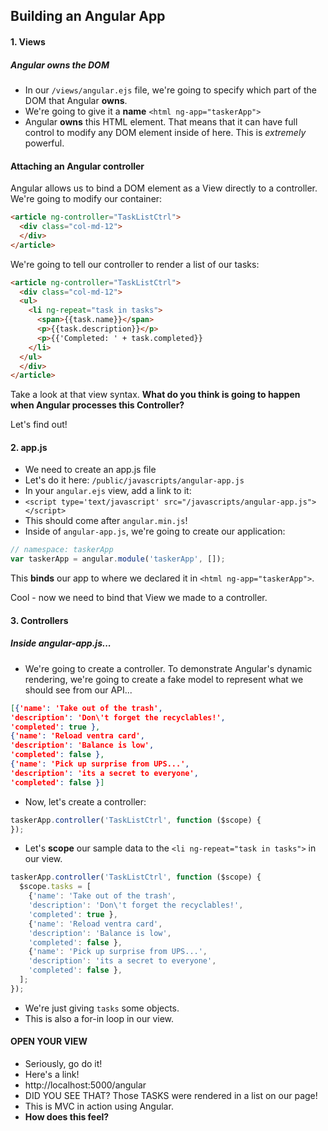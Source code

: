 ## Building an Angular App

#### 1. Views

##### Angular owns the DOM
- In our `/views/angular.ejs` file, we're going to specify which part of the DOM that Angular **owns**.
- We're going to give it a **name**
`<html ng-app="taskerApp">`
- Angular **owns** this HTML element. That means that it can have full control to modify any DOM element inside of here. This is *extremely* powerful.

#### Attaching an Angular controller
Angular allows us to bind a DOM element as a View directly to a controller. We're going to modify our container:

```html
<article ng-controller="TaskListCtrl">
  <div class="col-md-12">
  </div>
</article>
```

We're going to tell our controller to render a list of our tasks:

```html
<article ng-controller="TaskListCtrl">
  <div class="col-md-12">
  <ul>
    <li ng-repeat="task in tasks">
      <span>{{task.name}}</span>
      <p>{{task.description}}</p>
      <p>{{'Completed: ' + task.completed}}
    </li>
  </ul>
  </div>
</article>
```

Take a look at that view syntax. **What do you think is going to happen when Angular processes this Controller?**

Let's find out!

#### 2. app.js
- We need to create an app.js file
- Let's do it here: `/public/javascripts/angular-app.js`
- In your `angular.ejs` view, add a link to it:
- `<script type='text/javascript' src="/javascripts/angular-app.js"></script>`
- This should come after `angular.min.js`!
- Inside of `angular-app.js`, we're going to create our application:

```javascript
// namespace: taskerApp
var taskerApp = angular.module('taskerApp', []);
```

This **binds** our app to where we declared it in `<html ng-app="taskerApp">`.

Cool - now we need to bind that View we made to a controller.

#### 3. Controllers

##### Inside **angular-app.js**...
- We're going to create a controller. To demonstrate Angular's dynamic rendering, we're going to create a fake model to represent what we should see from our API...

```json
[{'name': 'Take out of the trash',
'description': 'Don\'t forget the recyclables!',
'completed': true },
{'name': 'Reload ventra card',
'description': 'Balance is low',
'completed': false },
{'name': 'Pick up surprise from UPS...',
'description': 'its a secret to everyone',
'completed': false }]
```

- Now, let's create a controller:

```javascript
taskerApp.controller('TaskListCtrl', function ($scope) {
});
```



- Let's **scope** our sample data to the `<li ng-repeat="task in tasks">` in our view.

```javascript
taskerApp.controller('TaskListCtrl', function ($scope) {
  $scope.tasks = [
    {'name': 'Take out of the trash',
    'description': 'Don\'t forget the recyclables!',
    'completed': true },
    {'name': 'Reload ventra card',
    'description': 'Balance is low',
    'completed': false },
    {'name': 'Pick up surprise from UPS...',
    'description': 'its a secret to everyone',
    'completed': false },
  ];
});
```

- We're just giving `tasks` some objects.
- This is also a for-in loop in our view.

#### OPEN YOUR VIEW
- Seriously, go do it!
- Here's a link!
- http://localhost:5000/angular
- DID YOU SEE THAT? Those TASKS were rendered in a list on our page!
- This is MVC in action using Angular.
- **How does this feel?**
